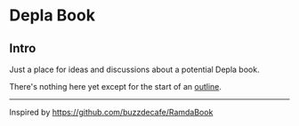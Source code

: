 # Depla Book

## Intro

Just a place for ideas and discussions about a potential Depla book.

There's nothing here yet except for the start of an [outline][ou].

---

Inspired by https://github.com/buzzdecafe/RamdaBook

[ou]: ./outline.md
